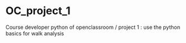 # OC_project_1
Course developer python of openclassroom / project 1 : use the python basics for walk analysis
